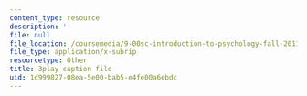 ```yaml
---
content_type: resource
description: ''
file: null
file_location: /coursemedia/9-00sc-introduction-to-psychology-fall-2011/1d99982708ea5e00bab5e4fe00a6ebdc_lBU64nfe8nM.vtt
file_type: application/x-subrip
resourcetype: Other
title: 3play caption file
uid: 1d999827-08ea-5e00-bab5-e4fe00a6ebdc
---
```

